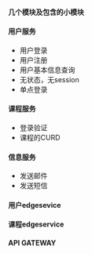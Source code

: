#### 几个模块及包含的小模块
#### 用户服务
- 用户登录
- 用户注册
- 用户基本信息查询
- 无状态，无session
- 单点登录

#### 课程服务
- 登录验证
- 课程的CURD

#### 信息服务
- 发送邮件
- 发送短信

#### 用户edgesevice
#### 课程edgeservice
#### API GATEWAY
